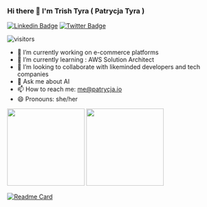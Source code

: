 ### Hi there 👋 I'm Trish Tyra ( Patrycja Tyra )

[![Linkedin Badge](https://img.shields.io/badge/-LinkedIn-0e76a8?style=flat-square&logo=Linkedin&logoColor=white)](https://www.linkedin.com/in/patrycja-tyra-77291524)
[![Twitter Badge](https://img.shields.io/badge/-Twitter-00acee?style=flat-square&logo=Twitter&logoColor=white)](https://twitter.com/patrycja_io)

![visitors](https://visitor-badge.glitch.me/badge?page_id=patrycja-io.patrycja-io)


- 🔭 I’m currently working on e-commerce platforms 
- 🌱 I’m currently learning : AWS Solution Architect
- 👯 I’m looking to collaborate with likeminded developers and tech companies
- 💬 Ask me about AI
- 📫 How to reach me: me@patrycja.io
- 😄 Pronouns: she/her

<p><img height="180em" src="https://github-readme-stats.vercel.app/api?username=patrycja-io&show_icons=true&hide_border=true&&count_private=true&include_all_commits=true&theme=synthwave" />
<img height="180em" src="https://github-readme-stats.vercel.app/api/top-langs/?username=patrycja-io&exclude_repo=KNN-Image-Classification&show_icons=true&hide_border=true&layout=compact&langs_count=8&theme=synthwave"/>

  </p>
  
  [![Readme Card](https://github-readme-stats.vercel.app/api/pin/?username=patrycja-ioa&repo=github-readme-stats)]([https://github.com/patrycja-io/github-readme-stats](https://patrycja-io.github.io/CurrencyExchanger/))
